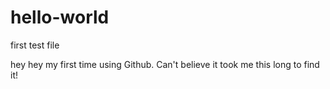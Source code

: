 # hello-world
first test file


hey hey my first time using Github. Can't believe it took me this long to find it!
